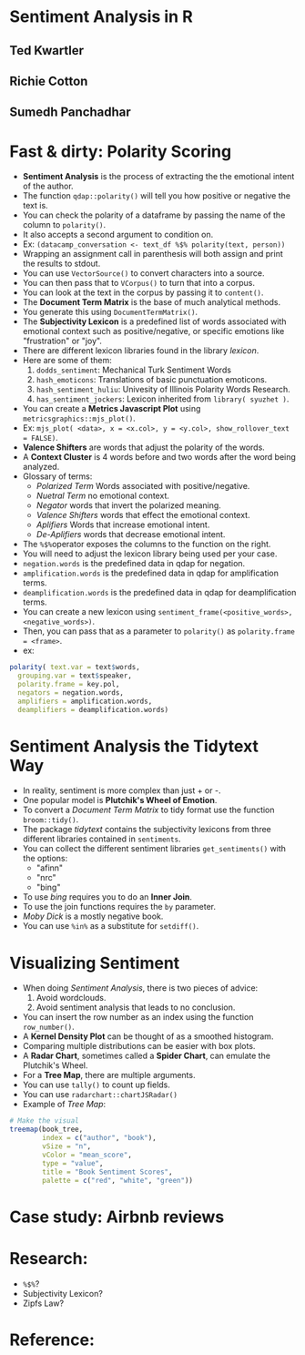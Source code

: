 # Sentiment Analysis in R
## Ted Kwartler
## Richie Cotton
## Sumedh Panchadhar

# Fast & dirty: Polarity Scoring
- **Sentiment Analysis** is the process of extracting the the emotional intent of the author.
- The function `qdap::polarity()` will tell you how positive or negative the text is.
- You can check the polarity of a dataframe by passing the name of the column to `polarity()`.
- It also accepts a second argument to condition on.
- Ex: `(datacamp_conversation <- text_df %$% polarity(text, person))`
- Wrapping an assignment call in parenthesis will both assign and print the results to stdout.
- You can use `VectorSource()` to convert characters into a source.
- You can then pass that to `VCorpus()` to turn that into a corpus.
- You can look at the text in the corpus by passing it to `content()`.
- The **Document Term Matrix** is the base of much analytical methods.
- You generate this using `DocumentTermMatrix()`.
- The **Subjectivity Lexicon** is a predefined list of words associated with emotional context such as positive/negative, or specific emotions like "frustration" or "joy".
- There are different lexicon libraries found in the library *lexicon*.
- Here are some of them:
  1. `dodds_sentiment`: Mechanical Turk Sentiment Words
  2. `hash_emoticons`: Translations of basic punctuation emoticons.
  3. `hash_sentiment_huliu`: Univesity of Illinois Polarity Words Research.
  4. `has_sentiment_jockers`: Lexicon inherited from `library( syuzhet )`.
- You can create a **Metrics Javascript Plot** using `metricsgraphics::mjs_plot()`.
- Ex: `mjs_plot( <data>, x = <x.col>, y = <y.col>, show_rollover_text = FALSE)`.
- **Valence Shifters** are words that adjust the polarity of the words.
- A **Context Cluster** is 4 words before and two words after the word being analyzed.
- Glossary of terms:
  * *Polarized Term* Words associated with positive/negative.
  * *Nuetral Term* no emotional context.
  * *Negator* words that invert the polarized meaning.
  * *Valence Shifters* words that effect the emotional context.
  * *Aplifiers* Words that increase emotional intent.
  * *De-Aplifiers* words that decrease emotional intent.
- The `%$%`operator exposes the columns to the function on the right.
- You will need to adjust the lexicon library being used per your case.
- `negation.words` is the predefined data in qdap for negation.
- `amplification.words` is the predefined data in qdap for amplification terms.
- `deamplification.words` is the predefined data in qdap for deamplification terms.
- You can create a new lexicon using `sentiment_frame(<positive_words>, <negative_words>)`.
- Then, you can pass that as a parameter to `polarity()` as `polarity.frame = <frame>`.
- ex:
```r
polarity( text.var = text$words,
  grouping.var = text$speaker,
  polarity.frame = key.pol,
  negators = negation.words,
  amplifiers = amplification.words,
  deamplifiers = deamplification.words)
```

# Sentiment Analysis the Tidytext Way
- In reality, sentiment is more complex than just + or -.
- One popular model is **Plutchik's Wheel of Emotion**.
- To convert a *Document Term Matrix* to tidy format use the function `broom::tidy()`.
- The package *tidytext* contains the subjectivity lexicons from three different libraries contained in `sentiments`.
- You can collect the different sentiment libraries `get_sentiments()` with the options:
  * "afinn"
  * "nrc"
  * "bing"
- To use *bing* requires you to do an **Inner Join**.
- To use the join functions requires the `by` parameter.
- *Moby Dick* is a mostly negative book.
- You can use `%in%` as a substitute for `setdiff()`.

# Visualizing Sentiment
- When doing *Sentiment Analysis*, there is two pieces of advice:
  1. Avoid wordclouds.
  2. Avoid sentiment analysis that leads to no conclusion.
- You can insert the row number as an index using the function `row_number()`.
- A **Kernel Density Plot** can be thought of as a smoothed histogram.
- Comparing multiple distributions can be easier with box plots.
- A **Radar Chart**, sometimes called a **Spider Chart**, can emulate the Plutchik's Wheel.
- For a **Tree Map**, there are multiple arguments.
- You can use `tally()` to count up fields.
- You can use `radarchart::chartJSRadar()`
- Example of *Tree Map*:
```r
# Make the visual
treemap(book_tree,
        index = c("author", "book"),
        vSize = "n",
        vColor = "mean_score",
        type = "value",
        title = "Book Sentiment Scores",
        palette = c("red", "white", "green"))
```


# Case study: Airbnb reviews

# Research:
- `%$%`?
- Subjectivity Lexicon?
- Zipfs Law?

# Reference:
